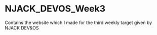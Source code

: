 # NJACK_DEVOS_Week3
Contains the website which I made for the third weekly target given by NJACK DEV&amp;OS
